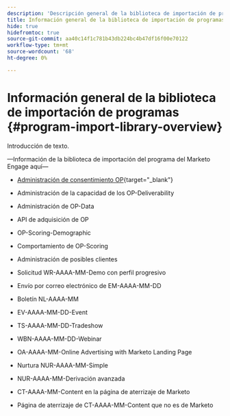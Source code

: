 ```yaml
---
description: 'Descripción general de la biblioteca de importación de programas: Documentos de Marketo: Documentación del producto'
title: Información general de la biblioteca de importación de programas
hide: true
hidefromtoc: true
source-git-commit: aa40c14f1c781b43db224bc4b47df16f00e70122
workflow-type: tm+mt
source-wordcount: '68'
ht-degree: 0%

---
```


# Información general de la biblioteca de importación de programas {#program-import-library-overview}

Introducción de texto.

—Información de la biblioteca de importación del programa del Marketo Engage aquí—

* [Administración de consentimiento OP](/help/marketo/product-docs/core-marketo-concepts/programs/program-library/consent-management-program-template.md){target="_blank"}

* Administración de la capacidad de los OP-Deliverability

* Administración de OP-Data

* API de adquisición de OP

* OP-Scoring-Demographic

* Comportamiento de OP-Scoring

* Administración de posibles clientes

* Solicitud WR-AAAA-MM-Demo con perfil progresivo

* Envío por correo electrónico de EM-AAAA-MM-DD

* Boletín NL-AAAA-MM

* EV-AAAA-MM-DD-Event

* TS-AAAA-MM-DD-Tradeshow

* WBN-AAAA-MM-DD-Webinar

* OA-AAAA-MM-Online Advertising with Marketo Landing Page

* Nurtura NUR-AAAA-MM-Simple

* NUR-AAAA-MM-Derivación avanzada

* CT-AAAA-MM-Content en la página de aterrizaje de Marketo

* Página de aterrizaje de CT-AAAA-MM-Content que no es de Marketo
